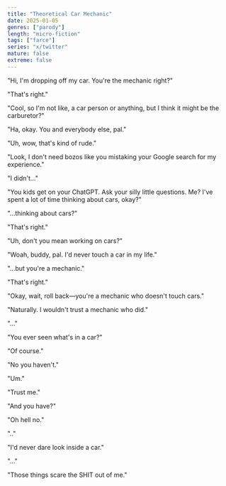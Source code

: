 ```yaml
---
title: "Theoretical Car Mechanic"
date: 2025-01-05
genres: ["parody"]
length: "micro-fiction"
tags: ["farce"]
series: "x/twitter"
mature: false
extreme: false
---
```

"Hi, I'm dropping off my car. You're the mechanic right?"

"That's right."

"Cool, so I'm not like, a car person or anything, but I think it might be the carburetor?"

"Ha, okay. You and everybody else, pal."

"Uh, wow, that's kind of rude."

"Look, I don't need bozos like you mistaking your Google search for my experience."

"I didn't..."

"You kids get on your ChatGPT. Ask your silly little questions. Me? I've spent a lot of time thinking about cars, okay?"

"...thinking about cars?"

"That's right."

"Uh, don't you mean working on cars?"

"Woah, buddy, pal. I'd never touch a car in my life."

"...but you're a mechanic."

"That's right."

"Okay, wait, roll back—you're a mechanic who doesn't touch cars."

"Naturally. I wouldn't trust a mechanic who did."

"..."

"You ever seen what's in a car?"

"Of course."

"No you haven't."

"Um."

"Trust me."

"And you have?"

"Oh hell no."

".."

"I'd never dare look inside a car."

"..."

"Those things scare the SHIT out of me."
